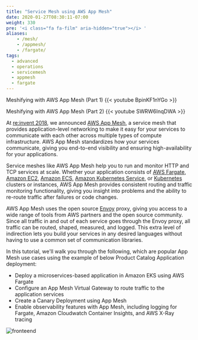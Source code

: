 ```yaml
---
title: "Service Mesh using AWS App Mesh"
date: 2020-01-27T08:30:11-07:00
weight: 330
pre: '<i class="fa fa-film" aria-hidden="true"></i> '
aliases:
    - /mesh/
    - /appmesh/
    - /fargate/
tags:
  - advanced
  - operations
  - servicemesh
  - appmesh
  - fargate
---
```


Meshifying with AWS App Mesh (Part 1)
{{< youtube BpinKF1nYGo >}}


Meshifying with AWS App Mesh (Part 2)
{{< youtube SWRW6InqDWA >}}


At [re:invent 2018](https://www.youtube.com/watch?v=GVni3ruLSe0), we announced [AWS App Mesh](https://aws.amazon.com/app-mesh), a service mesh that provides application-level networking to make it easy for your services to communicate with each other across multiple types of compute infrastructure. AWS App Mesh standardizes how your services communicate, giving you end-to-end visibility and ensuring high-availability for your applications.

Service meshes like AWS App Mesh help you to run and monitor HTTP and TCP services at scale. Whether your application consists of [AWS Fargate](https://aws.amazon.com/fargate/), [Amazon EC2](https://aws.amazon.com/ec2/), [Amazon ECS](https://aws.amazon.com/ecs/), [Amazon Kubernetes Service](https://aws.amazon.com/eks/), or [Kubernetes](https://aws.amazon.com/kubernetes/) clusters or instances, AWS App Mesh provides consistent routing and traffic monitoring functionality, giving you insight into problems and the ability to re-route traffic after failures or code changes.

AWS App Mesh uses the open source [Envoy](https://www.envoyproxy.io/) proxy, giving you access to a wide range of tools from AWS partners and the open source community.  Since all traffic in and out of each service goes through the Envoy proxy, all traffic can be routed, shaped, measured, and logged. This extra level of indirection lets you build your services in any desired languages without having to use a common set of communication libraries.

In this tutorial, we'll walk you through the following, which are popular App Mesh use cases using the example of below Product Catalog Application deployment:

* Deploy a microservices-based application in Amazon EKS using AWS Fargate
* Configure an App Mesh Virtual Gateway to route traffic to the application services
* Create a Canary Deployment using App Mesh
* Enable observability features with App Mesh, including logging for Fargate, Amazon Cloudwatch Container Insights, and AWS X-Ray tracing

![fronteend](/images/app_mesh_fargate/lbfrontend-2.png)
